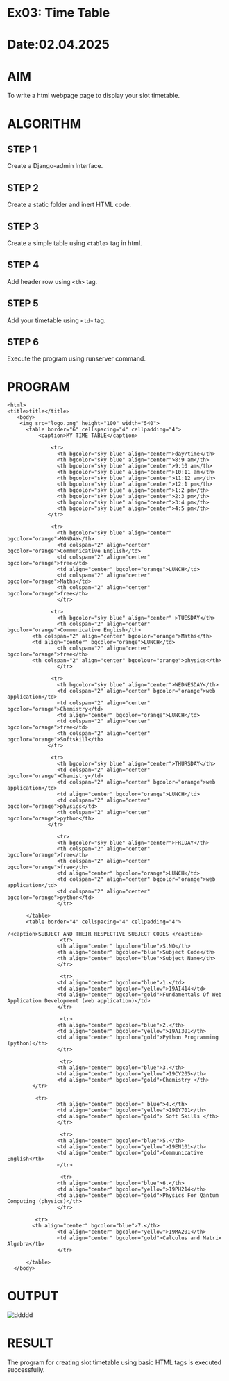 # Ex03: Time Table
# Date:02.04.2025
# AIM
To write a html webpage page to display your slot timetable.

# ALGORITHM
## STEP 1
Create a Django-admin Interface.

## STEP 2
Create a static folder and inert HTML code.

## STEP 3
Create a simple table using `<table>` tag in html.

## STEP 4
Add header row using `<th>` tag.

## STEP 5
Add your timetable using `<td>` tag.

## STEP 6
Execute the program using runserver command.

# PROGRAM
    <html>
    <title>title</title>
       <body>
        <img src="logo.png" height="100" width="540">
          <table border="6" cellspacing="4" cellpadding="4">
              <caption>MY TIME TABLE</caption>

                  <tr>
                    <th bgcolor="sky blue" align="center">day/time</th>
                    <th bgcolor="sky blue" align="center">8:9 am</th>
                    <th bgcolor="sky blue" align="center">9:10 am</th>
                    <th bgcolor="sky blue" align="center">10:11 am</th>
                    <th bgcolor="sky blue" align="center">11:12 am</th>
                    <th bgcolor="sky blue" align="center">12:1 pm</th>
                    <th bgcolor="sky blue" align="center">1:2 pm</th>
                    <th bgcolor="sky blue" align="center">2:3 pm</th>
                    <th bgcolor="sky blue" align="center">3:4 pm</th>
                    <th bgcolor="sky blue" align="center">4:5 pm</th>
                 </tr>

                  <tr>
                    <th bgcolor="sky blue" align="center" bgcolor="orange">MONDAY</th>
                    <td colspan="2" align="center" bgcolor="orange">Communicative English</td> 
                    <td colspan="2" align="center" bgcolor="orange">free</td>
                    <td align="center" bgcolor="orange">LUNCH</td>
                    <td colspan="2" align="center" bgcolor="orange">Maths</td>
                    <th colspan="2" align="center" bgcolor="orange">free</th>                   
                    </tr>

                  <tr>
                    <th bgcolor="sky blue" align="center" >TUESDAY</th>
                    <th colspan="2" align="center" bgcolor="orange">Communicative English</th>
		    <th colspan="2" align="center" bgcolor="orange">Maths</th>
		    <td align="center" bgcolor="orange">LUNCH</td>
                    <th colspan="2" align="center" bgcolor="orange">free</th>
		    <th colspan="2" align="center" bgcolour="orange">physics</th>
                    </tr>

                  <tr>
                    <th bgcolor="sky blue" align="center">WEDNESDAY</th>
                    <td colspan="2" align="center" bgcolor="orange">web application</td>
                    <td colspan="2" align="center" bgcolor="orange">Chemistry</td>                    
                    <td align="center" bgcolor="orange">LUNCH</td>
                    <td colspan="2" align="center" bgcolor="orange">free</td>                    
                    <th colspan="2" align="center" bgcolor="orange">Softskill</th>                    
                 </tr>

                  <tr>
                    <th bgcolor="sky blue" align="center">THURSDAY</th>
                    <td colspan="2" align="center" bgcolor="orange">Chemistry</td>
                    <td colspan="2" align="center" bgcolor="orange">web application</td>                    
                    <td align="center" bgcolor="orange">LUNCH</td>
                    <td colspan="2" align="center" bgcolor="orange">physics</td>                    
                    <th colspan="2" align="center" bgcolor="orange">python</th>                    
                 </tr>

                    <tr>
                    <th bgcolor="sky blue" align="center">FRIDAY</th>
                    <th colspan="2" align="center" bgcolor="orange">free</th>                    
                    <th colspan="2" align="center" bgcolor="orange">free</th>
                    <td align="center" bgcolor="orange">LUNCH</td>
                    <td colspan="2" align="center" bgcolor="orange">web application</td>                    
                    <td colspan="2" align="center" bgcolor="orange">python</td>
                    </tr>

          </table>
          <table border="4" cellspacing="4" cellpadding="4">

    /<caption>SUBJECT AND THEIR RESPECTIVE SUBJECT CODES </caption>
                     <tr>
                    <th align="center" bgcolor="blue">S.NO</th>
                    <th align="center" bgcolor="blue">Subject Code</th>
                    <th align="center" bgcolor="blue">Subject Name</th>
                    </tr>

                     <tr>
                    <td align="center" bgcolor="blue">1.</td>
                    <td align="center" bgcolor="yellow">19AI414</td>
                    <td align="center" bgcolor="gold">Fundamentals Of Web Application Development (web application)</td>
                    </tr>

                     <tr>
                    <th align="center" bgcolor="blue">2.</th>
                    <td align="center" bgcolor="yellow">19AI301</th>
                    <td align="center" bgcolor="gold">Python Programming (python)</th>
                    </tr>

                     <tr>
                    <th align="center" bgcolor="blue">3.</th>
                    <td align="center" bgcolor="yellow">19CY205</th>
                    <td align="center" bgcolor="gold">Chemistry </th>
		    </tr>

		     <tr>
                    <th align="center" bgcolor=" blue">4.</th>
                    <td align="center" bgcolor="yellow">19EY701</th>
                    <td align="center" bgcolor="gold"> Soft Skills </th>
                    </tr>

                     <tr>
                    <th align="center" bgcolor="blue">5.</th>
                    <td align="center" bgcolor="yellow">19EN101</th>
                    <td align="center" bgcolor="gold">Communicative English</th>
                    </tr>

                     <tr>
                    <th align="center" bgcolor="blue">6.</th>
                    <td align="center" bgcolor="yellow">19PH214</th>
                    <td align="center" bgcolor="gold">Physics For Qantum Computing (physics)</th>
                    </tr>
		
		     <tr>
		    <th align="center" bgcolor="blue">7.</th>
                    <td align="center" bgcolor="yellow">19MA201</th>
                    <td align="center" bgcolor="gold">Calculus and Matrix Algebra</tb>
                    </tr>

          </table>    
      </body>
</html>

# OUTPUT
![ddddd](https://github.com/user-attachments/assets/8d814633-26c0-4929-a863-76d68d86f94e)

# RESULT
The program for creating slot timetable using basic HTML tags is executed successfully.
